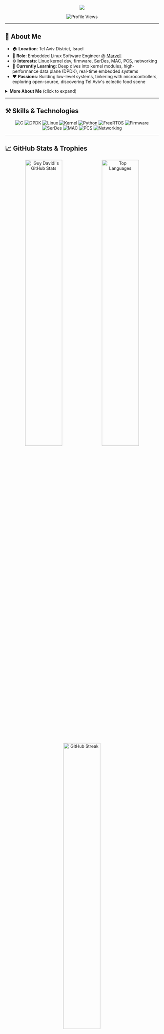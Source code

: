 
<!-- 
   Fancy Typing Banner 
   (Change text, speed, etc. at https://github.com/DenverCoder1/readme-typing-svg )
-->
<p align="center">
  <img src="https://readme-typing-svg.herokuapp.com?size=30&width=550&lines=Hey%2C+I'm+Guy+Davidi!+%F0%9F%91%8B;Embedded+Linux+Software+Engineer;Welcome+to+my+GitHub+profile!;Building+Low-level+Systems;Curious+%26+Innovative+%F0%9F%A7%91%E2%80%8D%F0%9F%92%BB">
</p>


<!-- Profile Views or Hits Counter -->
<p align="center">
  <img src="https://hits.sh/github.com/guy-davidi.svg?style=for-the-badge&label=Profile+Views&extraCount=0&color=779AEB&labelColor=4C4C4C" alt="Profile Views" />
</p>

---

## 👋 About Me
- 🏠 **Location**: Tel Aviv District, Israel  
- 💼 **Role**: Embedded Linux Software Engineer @ [Marvell](https://www.marvell.com/)  
- ⚙️ **Interests**: Linux kernel dev, firmware, SerDes, MAC, PCS, networking  
- 🌱 **Currently Learning**: Deep dives into kernel modules, high-performance data plane (DPDK), real-time embedded systems  
- ❤️ **Passions**: Building low-level systems, tinkering with microcontrollers, exploring open-source, discovering Tel Aviv's eclectic food scene  

<!-- Optional: Expand/Collapse Info with <details> tag -->
<details>
  <summary><strong>More About Me</strong> (click to expand)</summary>
  
  - I love experimenting with Raspberry Pi and other SBCs.
  - I occasionally blog about IoT and embedded solutions.
  - I have a cat named "Kernel," who loves to sit on my keyboard while I'm coding.

</details>

---

## ⚒️ Skills & Technologies
<p align="center">
  <img src="https://img.shields.io/badge/-C-blue" alt="C"/>
  <img src="https://img.shields.io/badge/-DPDK-green" alt="DPDK"/>
  <img src="https://img.shields.io/badge/-Linux-lightgrey" alt="Linux"/>
  <img src="https://img.shields.io/badge/-Kernel-orange" alt="Kernel"/>
  <img src="https://img.shields.io/badge/-Python-yellow" alt="Python"/>
  <img src="https://img.shields.io/badge/-FreeRTOS-blue" alt="FreeRTOS"/>
  <img src="https://img.shields.io/badge/-Firmware-red" alt="Firmware"/>
  <img src="https://img.shields.io/badge/-SerDes-purple" alt="SerDes"/>
  <img src="https://img.shields.io/badge/-MAC-pink" alt="MAC"/>
  <img src="https://img.shields.io/badge/-PCS-brown" alt="PCS"/>
  <img src="https://img.shields.io/badge/-Networking-lightblue" alt="Networking"/>
</p>

---

## 📈 GitHub Stats & Trophies

<div align="center">

<!-- GitHub Stats -->
<img src="https://github-readme-stats.vercel.app/api?username=guy-davidi&show_icons=true&theme=dark" alt="Guy Davidi's GitHub Stats" width="49%" />

<!-- Top Languages -->
<img src="https://github-readme-stats.vercel.app/api/top-langs/?username=guy-davidi&layout=compact&theme=dark" alt="Top Languages" width="49%" />

<!-- Streak Stats (requires: https://github.com/denvercoder1/github-readme-streak-stats ) -->
<img src="https://github-readme-streak-stats.herokuapp.com/?user=guy-davidi&theme=dark" alt="GitHub Streak" width="49%" />

<!-- GitHub Trophies (requires: https://github.com/ryo-ma/github-profile-trophy ) -->
<img src="https://github-profile-trophy.vercel.app/?username=guy-davidi&theme=onedark&row=1&column=7" alt="Trophies" width="100%" />

</div>

---

## 🐍 Contribution Snake
<div align="center">
  <!-- Requires GitHub Actions workflow; see https://github.com/Platane/snk -->
  <img src="https://raw.githubusercontent.com/guy-davidi/guy-davidi/output/github-contribution-grid-snake.svg" alt="Contribution Snake Animation" />
</div>

---

<!-- 
   Optional: 3D Contribution Calendar (GitHub Skyline)
   If you like 3D visualizations, you can share your Skyline link:
   https://skyline.github.com/YourUsername
-->
## ✨ 3D Contribution Calendar
<p align="center">
  <a href="https://skyline.github.com/guy-davidi/2022">
    <img src="https://img.shields.io/badge/View-3D%20Profile%20Skyline-blue?style=for-the-badge&logo=github" alt="3D Contribution Skyline" />
  </a>
</p>

---

<!-- 
   Optional: Wakatime Stats 
   (requires: https://github.com/anmol098/waka-readme-stats or https://github.com/athul/waka-readme )
-->
<!-- 
## ⏳ Weekly Development Breakdown
<img src="https://github-readme-stats.vercel.app/api/wakatime?username=guy-davidi&theme=dark" alt="Wakatime Stats" /> 
-->

<!-- 
   Optional: Spotify Now Playing (requires https://github.com/novatorem/Spotify-Readme ) 
   If you like to show off what you're listening to:
-->
<!--
## 🎧 Now Playing on Spotify
<p align="center">
  <img src="https://spotify-readme-guy-davidi.vercel.app/api/spotify" alt="Now playing" width="500"/>
</p>
-->

<!-- 
   Example for a custom workflow:
   - Deploy your own vercel or use existing public readme-spotify app
   - Provide an OAuth token
   - Insert your custom link
-->

---

<!-- Optionally, a fun quote or joke -->
## 💡 Random Dev Quote
<!-- Example using https://github-readme-quotes.herokuapp.com/ -->
<p align="center">
  <img src="https://github-readme-quotes.herokuapp.com/quote?theme=dark&animation=default&layout=default&font=default" alt="Random Dev Quote" width="50%"/>
</p>

<!-- Or a Random Dev Joke from https://github.com/ABSphreak/readme-jokes -->
<!-- 
## 🤣 Random Dev Joke
<p align="center">
  <img src="https://readme-jokes.vercel.app/api?theme=tokyonight" alt="Jokes Card" />
</p>
-->

---

## 🤝 Connect with Me
<p align="center">
  <a href="mailto:guy.davidix@gmail.com">
    <img src="https://img.shields.io/badge/-Email-D14836?style=for-the-badge&logo=gmail&logoColor=white" alt="Email"/>
  </a>
  <a href="https://www.linkedin.com/in/guy-davidi/" target="_blank">
    <img src="https://img.shields.io/badge/-LinkedIn-%230077B5?style=for-the-badge&logo=linkedin&logoColor=white" alt="LinkedIn"/>
  </a>
  <!-- Optional: Add more contact methods 
  <a href="https://twitter.com/yourhandle" target="_blank">
    <img src="https://img.shields.io/badge/-Twitter-1DA1F2?style=for-the-badge&logo=twitter&logoColor=white" alt="Twitter"/>
  </a>
  -->
</p>

---

<!-- Sponsor or Support Section -->
<p align="center">
  <b>Like my work?</b><br>
  <a href="#!">
    <img src="https://img.shields.io/badge/-Buy%20Me%20a%20Coffee-ffdd00?style=for-the-badge&logo=buy-me-a-coffee&logoColor=black" alt="Buy Me A Coffee"/>
  </a>
  <!-- Optionally add a PayPal/Ko-Fi link, Patreon, or others -->
</p>

---

<!-- Optionally, show support or star-badge your key repositories or achievements. -->
<!-- 
## 🌟 Featured Projects
- [MyCoolProject](https://github.com/guy-davidi/mycoolproject) - A brief description
- [AnotherProject](https://github.com/guy-davidi/anotherproject) - Another short description
-->

<!-- Final Note -->
<p align="center">
  <i>Thanks for visiting! Feel free to explore my repositories, leave a star if you find something interesting, 
  or <a href="mailto:guy.davidix@gmail.com">reach out</a> if you want to collaborate.</i>
</p>
